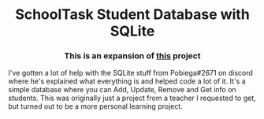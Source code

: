 <h1 align="center"> SchoolTask Student Database with SQLite </h1>

<h3 align="center"> This is an expansion of <a href="https://github.com/HUNTERSCOUTI/CSharp-Console-Projects/tree/main/SchoolTask">this</a> project </h3>

I've gotten a lot of help with the SQLite stuff from Pobiega#2671 on discord where he's explained what everything is and helped code a lot of it.
It's a simple database where you can Add, Update, Remove and Get info on students.
This was originally just a project from a teacher I requested to get, but turned out to be a more personal learning project.
